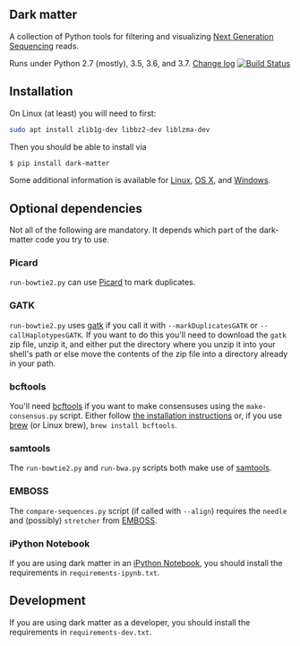 ## Dark matter

A collection of Python tools for filtering and visualizing
[Next Generation Sequencing](https://en.wikipedia.org/wiki/DNA_sequencing#Next-generation_methods)
reads.

Runs under Python 2.7 (mostly), 3.5, 3.6, and 3.7. [Change log](CHANGELOG.md)
[![Build Status](https://travis-ci.org/acorg/dark-matter.svg?branch=master)](https://travis-ci.org/acorg/dark-matter)

## Installation

On Linux (at least) you will need to first:

```sh
sudo apt install zlib1g-dev libbz2-dev liblzma-dev
```

Then you should be able to install via

```sh
$ pip install dark-matter
```

Some additional information is available for
[Linux](doc/linux.md), [OS X](doc/mac.md), and [Windows](doc/windows.md).

## Optional dependencies

Not all of the following are mandatory. It depends which part of the
dark-matter code you try to use.

### Picard

`run-bowtie2.py` can use [Picard](https://broadinstitute.github.io/picard/)
to mark duplicates.

### GATK

`run-bowtie2.py` uses [gatk](https://gatk.broadinstitute.org) if you call
it with `--markDuplicatesGATK` or `--callHaplotypesGATK`. If you want to do
this you'll need to download the `gatk` zip file, unzip it, and either put
the directory where you unzip it into your shell's path or else move the
contents of the zip file into a directory already in your path.

### bcftools

You'll need
[bcftools](http://samtools.github.io/bcftools/howtos/index.html) if you
want to make consensuses using the `make-consensus.py` script. Either
follow
[the installation instructions](http://samtools.github.io/bcftools/howtos/install.html)
or, if you use [brew](https://brew.sh/) (or Linux brew), `brew install bcftools`.

### samtools

The `run-bowtie2.py` and `run-bwa.py` scripts both make use of
[samtools](https://www.htslib.org/).

### EMBOSS

The `compare-sequences.py` script (if called with `--align`) requires the
`needle` and (possibly) `stretcher` from
[EMBOSS](http://emboss.sourceforge.net/).

### iPython Notebook

If you are using dark matter in an
[iPython Notebook](https://ipython.org/notebook.html), you should install
the requirements in `requirements-ipynb.txt`.

## Development

If you are using dark matter as a developer, you should install the
requirements in `requirements-dev.txt`.
